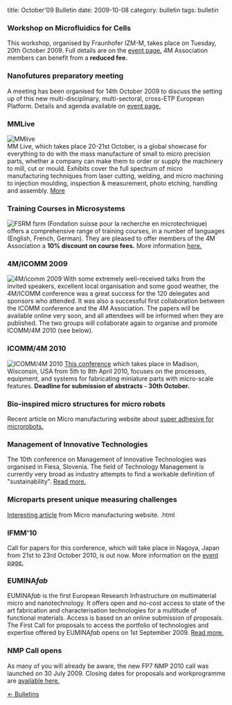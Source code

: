 title: October'09 Bulletin
date: 2009-10-08 
category: bulletin
tags: bulletin

<!--break-->
### Workshop on Microfluidics for Cells

This workshop, organised by Fraunhofer IZM-M, takes place on Tuesday, 20th October 2009. Full details are on the [event page.](/4m-association/event/Workshop-Microfluidics-cells) 4M Association members can benefit from a <b>reduced fee.</b>  

### Nanofutures preparatory meeting

A meeting has been organised for 14th October 2009 to discuss the setting up of this new multi-disciplinary, multi-sectoral, cross-ETP European Platform. Details and agenda available on [event page.](/4m-association/event/Nanofutures-meeting)  

### MMLive

![MMlive](/4m-association/images/mm_mag_thumb.jpg)  
MM Live, which takes place 20-21st October, is a global showcase for everything to do with the mass manufacture of small to micro precision parts, whether a company can make them to order or supply the machinery to mill, cut or mould. Exhibits cover the full spectrum of micro manufacturing techniques from laser cutting, welding, and micro machining to injection moulding, inspection & measurement, photo etching, handling and assembly. [More](http://www.micromanu.com/x/exhibition.html)  

### Training Courses in Microsystems

![FSRM](/4m-association/images/fsrm_logo_web.gif)
fsrm (Fondation suisse pour la recherche en microtechnique) offers a comprehensive range of training courses, in a number of languages (English, French, German). They are pleased to offer members of the 4M Association a <b>10% discount on course fees.</b> More information [here.](/4m-association/content/fsrm-training-courses/fsrm-training-courses.html)
 
### 4M/ICOMM 2009


![4M/icomm 2009](/4m-association/images/conf2008-twin-thumb.png)
With some extremely well-received talks from the invited speakers, excellent local organisation and some good weather, the 4M/ICOMM conference was a great success for the 120 delegates and sponsors who attended. It was also a successful first collaboration between the ICOMM conference and the 4M Association. The papers will be available online very soon, and all attendees will be informed when they are published. The two groups will collaborate again to organise and promote ICOMM/4M 2010 (see below).

### ICOMM/4M 2010

![ICOMM/4M 2010](/4m-association/images/icomm_thumb_0.jpg) [This conference](http://www.conferencing.uwex.edu/conferences/ICOMM10/) which takes place in Madison, Wisconsin, USA from 5th to 8th April 2010, focuses on the processes, equipment, and systems for fabricating miniature parts with micro-scale features. **Deadline for submission of abstracts - 30th October.**  

### Bio-inspired micro structures for micro robots

Recent article on Micro manufacturing website about [super adhesive for microrobots.](/4m-association/content/New-super-adhesive-microrobots/New-super-adhesive-microrobots.html)

### Management of Innovative Technologies

The 10th conference on Management of Innovative Technologies was organised in Fiesa, Slovenia. The field of Technology Management is currently very broad as industry attempts to find a workable definition of "sustainability". [Read more.](/4m-association/content/10th-conference-Management-Innovative-Technologies/10th-conference-Management-Innovative-Technologies.html)

### Microparts present unique measuring challenges

[Interesting article](/4m-association/content/Microparts-present-unique-measuring-challenges/Microparts-present-unique-measuring-challenges.html) from Micro manufacturing website. .html

### IFMM'10

Call for papers for this conference, which will take place in Nagoya, Japan from 21st to 23rd October 2010, is out now. More information on the [event page.](/4m-association/event/IFMM10)

### EUMINA*fab*

EUMINA*fab* is the first European Research Infrastructure on multimaterial micro and nanotechnology. It offers open and no-cost access to state of the art fabrication and characterisation technologies for a multitude of functional materials. Access is based on an online submission of proposals.
The First Call for proposals to access the portfolio of technologies and expertise offered by EUMINA*fab* opens on 1st September 2009. [Read more.](/4m-association/content/EUMINAfab-starts-operation/EUMINAfab-starts-operation.html)

### NMP Call opens

As many of you will already be aware, the new FP7 NMP 2010 call was launched on 30 July 2009. Closing dates for proposals and workprogramme are [available here.](/4m-association/content/NMP-Call-opened-31st-July-2009/NMP-Call-opened-31st-July-2009.html)

[&larr; Bulletins](/4m-association/bulletin/index.html)